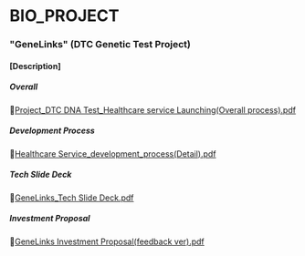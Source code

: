 # BIO_PROJECT

### "GeneLinks" (DTC Genetic Test Project)

#### [Description]
##### Overall
📜[Project_DTC DNA Test_Healthcare service Launching(Overall process).pdf](https://github.com/user-attachments/files/18639969/Project_DTC.DNA.Test_Healthcare.service.Launching.Overall.process.pdf)
##### Development Process
📜[Healthcare Service_development_process(Detail).pdf](https://github.com/user-attachments/files/18639937/Healthcare.Service_development_process.Detail.pdf)
##### Tech Slide Deck
📜[GeneLinks_Tech Slide Deck.pdf](https://github.com/user-attachments/files/18639953/GeneLinks_Tech.Slide.Deck.pdf)
##### Investment Proposal
📜[GeneLinks Investment Proposal(feedback ver).pdf](https://github.com/user-attachments/files/18639955/GeneLinks.Investment.Proposal.feedback.ver.pdf)
